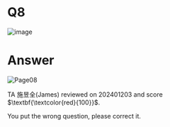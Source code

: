 # Q8
![image](https://github.com/user-attachments/assets/51edf19c-f0e4-40fe-9b52-ecbbaa647650)

# Answer
![Page08](https://github.com/user-attachments/assets/6cab17dc-dde5-423e-b5e1-e8053c2ccb0f)

TA 施昱全(James) reviewed on 202401203 and score $\textbf{\textcolor{red}{100}}$.

You put the wrong question, please correct it.
